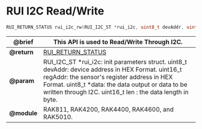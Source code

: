 # RUI I2C Read/Write

```c
RUI_RETURN_STATUS rui_i2c_rw(RUI_I2C_ST *rui_i2c, uint8_t devAddr, uint16_t regAddr, uint8_t* data, uint16_t len)
```

| **@brief**  | This API is used to Read/Write Through I2C.                                                                                                                                                                                                                            |
| ----------- | ---------------------------------------------------------------------------------------------------------------------------------------------------------------------------------------------------------------------------------------------------------------------- |
| **@return** | [RUI_RETURN_STATUS](https://doc.rakwireless.com/developer-tools/developer-tools/getting-started#rui_return_status)                                                                                                                                                     |
| **@param**  | RUI_I2C_ST \*rui_i2c: init parameters struct. uint8_t devAddr: device address in HEX Format. uint16_t regAddr: the sensor's register address in HEX Format. uint8_t \*data: the data output or data to be written through I2C. uint16_t len : the data length in byte. |
| **@module** | RAK811, RAK4200, RAK4400, RAK4600, and RAK5010.                                                                                                                                                                                                                        |
